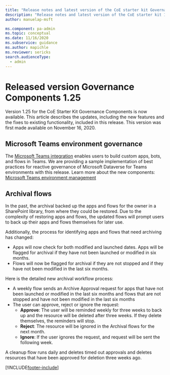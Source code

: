 ```yaml
---
title: "Release notes and latest version of the CoE starter kit Governance components 1.25 | MicrosoftDocs"
description: "Release notes and latest version of the CoE starter kit 1.25."
author: manuelap-msft

ms.component: pa-admin
ms.topic: conceptual
ms.date: 11/16/2020
ms.subservice: guidance
ms.author: mapichle
ms.reviewer: sericks
search.audienceType: 
  - admin
---
```


# Released version Governance Components 1.25

Version 1.25 for the CoE Starter Kit Governance Components is now available. This article describes the updates, including the new features and the fixes to existing functionality, included in this release. This version was first made available on November 16, 2020.

## Microsoft Teams environment governance

The [Microsoft Teams integration](../../../admin/about-teams-environment.md) enables users to build custom apps, bots, and flows in Teams. We are providing a sample implementation of best practices for reactive governance of Microsoft Dataverse for Teams environments with this release. Learn more about the new components: [Microsoft Teams environment management](../teams-governance.md)

## Archival flows

In the past, the archival backed up the apps and flows for the owner in a SharePoint library, from where they could be restored. Due to the complexity of restoring apps and flows, the updated flows will prompt users to back up their apps and flows themselves for later use.

Additionally, the process for identifying apps and flows that need archiving has changed:

- Apps will now check for both modified and launched dates. Apps will be flagged for archival if they have not been launched or modified in six months.
- Flows will now be flagged for archival if they are not stopped and if they have not been modified in the last six months.

Here is the detailed new archival workflow process:

- A weekly flow sends an Archive Approval request for apps that have not been launched or modified in the last six months and flows that are not stopped and have not been modified in the last six months
- The user can approve, reject or ignore the request:
  - **Approve**: The user will be reminded weekly for three weeks to back up and the resource will be deleted after three weeks. If they delete themselves, the reminders will stop.
  - **Reject**: The resource will be ignored in the Archival flows for the next month.
  - **Ignore**: If the user ignores the request, and request will be sent the following week.

A cleanup flow runs daily and deletes timed out approvals and deletes resources that have been approved for deletion three weeks ago.


[!INCLUDE[footer-include](../../../includes/footer-banner.md)]

